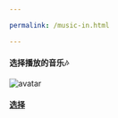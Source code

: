 ```yaml
---

permalink: /music-in.html

---
```

#### 选择播放的音乐🎶
![avatar](http://p1.music.126.net/QWMV-Ru_6149AKe0mCBXKg==/1420569024374784.jpg)
#### [选择](/music163.html)
